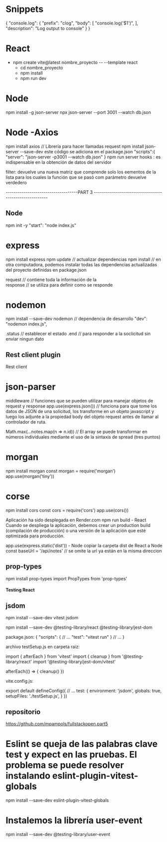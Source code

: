 # Snippets

{
  "console.log": {
    "prefix": "clog",
    "body": [
      "console.log('$1')",
    ],
    "description": "Log output to console"
  }
}

# React

- npm create vite@latest nombre_proyecto -- --template react
    - cd  nombre_proyecto
    - npm install
    - npm run dev

# Node
npm install -g json-server
npx json-server --port 3001 --watch db.json

# Node -Axios
npm install axios // Librería para hacer llamadas request
npm install json-server --save-dev
este código se adiciona en el package.json
"scripts":{
  "server": "json-server -p3001 --watch db.json"
}
npm run server
hooks : es indispensable en la obtención de datos del servidor

filter: devuelve una nueva matriz que comprende solo los eementos de la lista para los cuales la función que se pasó com parámetro devuelve verdedero


------------------------------------PART 3 -------------------------------------------------------

## Node
npm init -y
"start": "node index.js" 

# express
npm install express
npm update // actualizar dependencias
npm install // en otra computadora, podemos instalar todas las dependencias actualizadas del proyecto definidas en package.json

request // contiene toda la información  de la  
response // se utiliza para definir como se responde

# nodemon
npm install --save-dev nodemon // dependencia de desarrollo
"dev": "nodemon index.js",

.status // establecer el estado
.end // para responder a la soclicitud sin enviar ningun dato


## Rest client plugin
Rest client

# json-parser
middleware // funciones que se pueden utilizar para manejar objetos de request y response
app.use(express.json()) // funciona para que tome los datos de JSON de una solicitud, los transforme en un objeto javascript y luego los adjunte a la propiedad body del objeto request antes de llamar al controlador de ruta.

Math.max(...notes.map(n => n.id)) //  El array se puede transformar en números individuales mediante el uso de la sintaxis de spread (tres puntos)

# morgan
npm install morgan
const morgan = require('morgan')
app.use(morgan('tiny'))

# corse
npm install cors
const cors = require('cors')
app.use(cors())

Aplicación ha sido desplegada en Render.com
npm run build - React
Cuando se despliega la aplicación, debemos crear un production build (compilación de producción) o una versión de la aplicación que esté optimizada para producción.

app.use(express.static('dist')) - Node
copiar la carpeta dist de React a Node
const baseUrl = '/api/notes' // se omite la url ya están en la misma direccion



## prop-types
npm install prop-types
import PropTypes from 'prop-types'

#### Testing React

## jsdom
npm install --save-dev vitest jsdom

npm install --save-dev @testing-library/react @testing-library/jest-dom


package.json:
{
  "scripts": {
    // ...
    "test": "vitest run"
  }
  // ...
}

archivo testSetup.js en carpeta raiz:

import { afterEach } from 'vitest'
import { cleanup } from '@testing-library/react'
import '@testing-library/jest-dom/vitest'

afterEach(() => {
  cleanup()
})

vite.config.js:




export default defineConfig({
  // ...
  test: {
    environment: 'jsdom',
    globals: true,
    setupFiles: './testSetup.js', 
  }
})

## repositorio
https://github.com/mpampols/fullstackopen.part5

# Eslint se queja de las palabras clave test y expect en las pruebas. El problema se puede resolver instalando eslint-plugin-vitest-globals

npm install --save-dev eslint-plugin-vitest-globals

# Instalemos la librería user-event
npm install --save-dev @testing-library/user-event